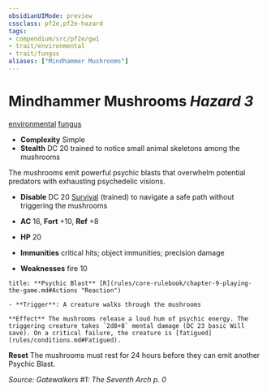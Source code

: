 ```yaml
---
obsidianUIMode: preview
cssclass: pf2e,pf2e-hazard
tags:
- compendium/src/pf2e/gw1
- trait/environmental
- trait/fungus
aliases: ["Mindhammer Mushrooms"]
---
```

# Mindhammer Mushrooms *Hazard 3*  
[environmental](environmental.md "Environmental Hazard Trait")  [fungus](fungus-b1.md "Fungus Creature Type Trait")  

- **Complexity** Simple
- **Stealth** DC 20 trained to notice small animal skeletons among the mushrooms  

The mushrooms emit powerful psychic blasts that overwhelm potential predators with exhausting psychedelic visions.

- **Disable** DC 20 [Survival](skills.md#Survival) (trained) to navigate a safe path without triggering the mushrooms  

- **AC** 16, **Fort** +10, **Ref** +8
- **HP** 20
- **Immunities** critical hits; object immunities; precision damage
- **Weaknesses** fire 10

```ad-embed-ability
title: **Psychic Blast** [R](rules/core-rulebook/chapter-9-playing-the-game.md#Actions "Reaction")

- **Trigger**: A creature walks through the mushrooms

**Effect** The mushrooms release a loud hum of psychic energy. The triggering creature takes `2d8+8` mental damage (DC 23 basic Will save). On a critical failure, the creature is [fatigued](rules/conditions.md#Fatigued).
```

**Reset** The mushrooms must rest for 24 hours before they can emit another Psychic Blast.  

*Source: Gatewalkers #1: The Seventh Arch p. 0*